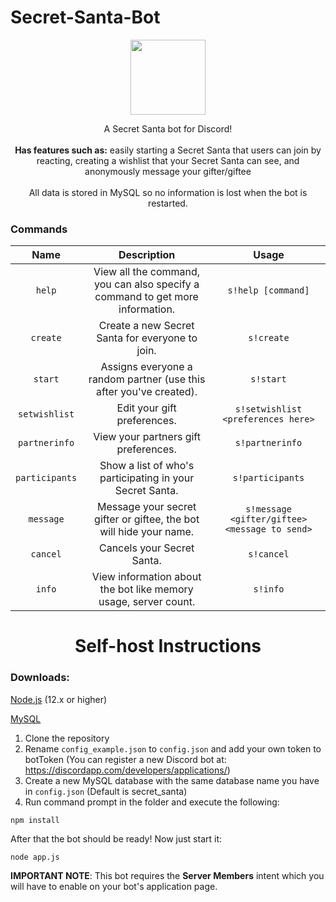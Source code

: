 # Secret-Santa-Bot
<p align="center">
  <img width="120" height="120" src="https://emojipedia-us.s3.dualstack.us-west-1.amazonaws.com/thumbs/120/microsoft/209/father-christmas_1f385.png">
</p>
<p align="center">A Secret Santa bot for Discord!<br><br>
<b align="center">Has features such as:</b> easily starting a Secret Santa that users can join by reacting, creating a wishlist that your Secret Santa can see, and anonymously message your gifter/giftee
<br><br>All data is stored in MySQL so no information is lost when the bot is restarted.
</p>

<h3>Commands</h3>

| Name      |  Description                      | Usage                     |
|:------:   |:---------------------------------:|:-------------------------:|
| `help`    | View all the command, you can also specify a command to get more information.    | `s!help [command]` |
| `create`  | Create a new Secret Santa for everyone to join.    | `s!create` |
| `start`   | Assigns everyone a random partner (use this after you've created).    | `s!start` |
| `setwishlist`| Edit your gift preferences.    | `s!setwishlist <preferences here>` |
| `partnerinfo`| View your partners gift preferences.    | `s!partnerinfo` |
| `participants`| Show a list of who's participating in your Secret Santa.   | `s!participants` |
| `message` | Message your secret gifter or giftee, the bot will hide your name.    | `s!message <gifter/giftee> <message to send>` |
| `cancel` | Cancels your Secret Santa.    | `s!cancel` |
| `info` | View information about the bot like memory usage, server count.    | `s!info` |

<h1 align="center">Self-host Instructions</h1>

### Downloads:

[Node.js](https://nodejs.org/en/download/) (12.x or higher)

[MySQL](https://dev.mysql.com/downloads/installer/)

1. Clone the repository
2. Rename `config_example.json` to `config.json` and add your own token to botToken (You can register a new Discord bot at: https://discordapp.com/developers/applications/)
3. Create a new MySQL database with the same database name you have in `config.json` (Default is secret_santa)
4. Run command prompt in the folder and execute the following:
```shell
npm install
```
After that the bot should be ready! Now just start it:
```shell
node app.js
```

**IMPORTANT NOTE**: This bot requires the **Server Members** intent which you will have to enable on your bot's application page.
